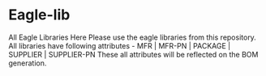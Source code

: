 # Eagle-lib
All Eagle Libraries Here
Please use the eagle libraries from this repository.
All libraries have following attributes - 
MFR | MFR-PN | PACKAGE | SUPPLIER | SUPPLIER-PN
These all attributes will be reflected on the BOM generation.
